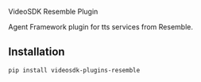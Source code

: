 VideoSDK Resemble Plugin

Agent Framework plugin for tts services from Resemble.

## Installation

```bash
pip install videosdk-plugins-resemble
```